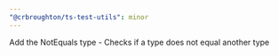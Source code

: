 ```yaml
---
"@crbroughton/ts-test-utils": minor
---
```


Add the NotEquals type - Checks if a type does not equal another type
